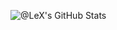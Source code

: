 ![@LeX's GitHub Stats](https://github-readme-stats-test-stats.vercel.app/api?username=ALeX400&theme=tokyonight&show_icons=true&hide=contribs,issues)
